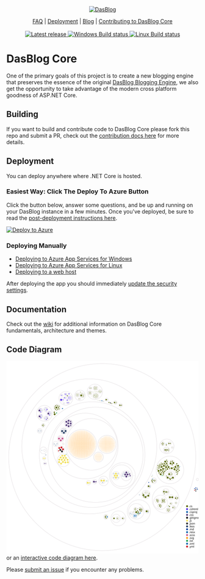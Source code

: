 <p align="center">
  <a href="https://github.com/poppastring/dasblog-core">
    <img src="https://github.com/poppastring/dasblog-core/blob/main/images/dasblog.jpg" alt="DasBlog" />
  </a>
</p>
<p align="center">
	<a href="https://github.com/poppastring/dasblog-core/blob/main/FAQ.md">FAQ</a> |
	<a href="https://github.com/poppastring/dasblog-core/wiki/1.-Deployment">Deployment</a> |
	<a href="https://www.poppastring.com/blog/category/dasblog-core">Blog</a> |
	<a href="https://github.com/poppastring/dasblog-core/blob/main/CONTRIBUTING.md">Contributing to DasBlog Core</a>
	<br /><br />
	<a href="https://github.com/poppastring/dasblog-core/releases/">
		<img src="https://img.shields.io/github/v/release/poppastring/dasblog-core.svg" alt="Latest release" />
	</a>
	<a href="https://poppastring.visualstudio.com/dasblog-core/_build/latest?definitionId=2&branchName=main">
		<img src="https://poppastring.visualstudio.com/dasblog-core/_apis/build/status/poppastring.dasblog-core?branchName=master&jobName=Job&configuration=Job%20windows" alt="Windows Build status" />
	</a>
	<a href="https://poppastring.visualstudio.com/dasblog-core/_build/latest?definitionId=2&branchName=main">
		<img src="https://poppastring.visualstudio.com/dasblog-core/_apis/build/status/poppastring.dasblog-core?branchName=master&jobName=Job&configuration=Job%20linux" alt="Linux Build status" />
	</a>
</p>

# DasBlog Core
One of the primary goals of this project is to create a new blogging engine that preserves the essence of the original [DasBlog Blogging Engine](https://msdn.microsoft.com/en-us/library/aa480016.aspx), we also get the opportunity to take advantage of the modern cross platform goodness of ASP.NET Core.

## Building 
If you want to build and contribute code to DasBlog Core please fork this repo and submit a PR, check out the [contribution docs here](https://github.com/poppastring/dasblog-core/blob/main/CONTRIBUTING.md#developers) for more details.

## Deployment

You can deploy anywhere where .NET Core is hosted.

### Easiest Way: Click The Deploy To Azure Button

Click the button below, answer some questions, and be up and running on your DasBlog instance in a few minutes. Once you've deployed, be sure to read the [post-deployment instructions here](https://github.com/poppastring/dasblog-core/wiki/1.-Deployment#2-configure-dasblog-core-settings).

[![Deploy to Azure](https://aka.ms/deploytoazurebutton)](https://portal.azure.com/#create/Microsoft.Template/uri/https%3A%2F%2Fraw.githubusercontent.com%2Fpoppastring%2Fdasblog-core%2Fmain%2Fdeploy%2Fazuredeploy.json)

### Deploying Manually
* [Deploying to Azure App Services for Windows](https://github.com/poppastring/dasblog-core/wiki/1.-Deployment#deploy-to-azure-app-services-for-windows)
* [Deploying to Azure App Services for Linux](https://github.com/poppastring/dasblog-core/wiki/1.-Deployment#deploy-to-azure-app-services-for-linux)
* [Deploying to a web host](https://github.com/poppastring/dasblog-core/wiki/1.-Deployment#deploy-to-your-own-web-host)

After deploying the app you should immediately [update  the security settings](https://github.com/poppastring/dasblog-core/wiki/2.-Configure-your-blog).   

## Documentation
Check out the [wiki](https://github.com/poppastring/dasblog-core/wiki) for additional information on DasBlog Core fundamentals, architecture and themes.

## Code Diagram
![Visualization of the codebase](./diagram.svg) or an [interactive code diagram here](https://octo-repo-visualization.vercel.app/?repo=poppastring%2Fdasblog-core).

Please [submit an issue](https://github.com/poppastring/dasblog-core/issues) if you encounter any problems.
